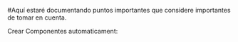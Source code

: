 #Aquí estaré documentando puntos importantes que considere importantes de tomar en cuenta.

Crear Componentes automaticament:
